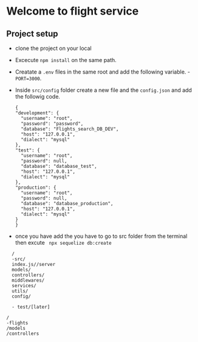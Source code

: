 # Welcome to flight service

## Project setup

- clone the project on your local

- Excecute `npm install` on the same path.
- Creatate a `.env` files in the same root and add the following variable. 
      - `PORT=3000`.
- Inside `src/config` folder create a new file and the `config.json` and add the followig code.

  ```
  {
  "development": {
    "username": "root",
    "password": "password",
    "database": "Flights_search_DB_DEV",
    "host": "127.0.0.1",
    "dialect": "mysql"
  },
  "test": {
    "username": "root",
    "password": null,
    "database": "database_test",
    "host": "127.0.0.1",
    "dialect": "mysql"
  },
  "production": {
    "username": "root",
    "password": null,
    "database": "database_production",
    "host": "127.0.0.1",
    "dialect": "mysql"
  }
  }

  ```
- once you have add the you have to go to src folder from the terminal then excute ` npx sequelize db:create` 
```
  /
  -src/
  index.js//server
  models/
  controllers/
  middlewares/
  services/
  utils/
  config/

  - test/[later]

/
-flights
/models
/controllers
